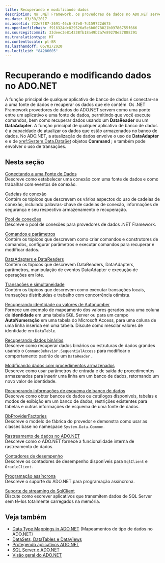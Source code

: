 ```yaml
---
title: Recuperando e modificando dados
description: No .NET Framework, os provedores de dados no ADO.NET servem como uma ponte entre um aplicativo e uma fonte de dados para ler e atualizar dados.
ms.date: 03/30/2017
ms.assetid: 722e7f87-3691-46c6-87e8-7d159722d675
ms.openlocfilehash: f916324dc829526a5e6b0078021b09786755f666
ms.sourcegitcommit: 33deec3e814238fb18a49b2a7e89278e27888291
ms.translationtype: MT
ms.contentlocale: pt-BR
ms.lasthandoff: 06/02/2020
ms.locfileid: "84286605"
---
```

# <a name="retrieving-and-modifying-data-in-adonet"></a>Recuperando e modificando dados no ADO.NET
A função principal de qualquer aplicativo de banco de dados é conectar-se a uma fonte de dados e recuperar os dados que ele contém. Os .NET Framework provedores de dados do ADO.NET servem como uma ponte entre um aplicativo e uma fonte de dados, permitindo que você execute comandos, bem como recuperar dados usando um **DataReader** ou um **DataAdapter**. A função principal de qualquer aplicativo de banco de dados é a capacidade de atualizar os dados que estão armazenados no banco de dados. No ADO.NET, a atualização de dados envolve o uso de **DataAdapter** e e de <xref:System.Data.DataSet> objetos **Command** ; e também pode envolver o uso de transações.  
  
## <a name="in-this-section"></a>Nesta seção  
 [Conectando a uma Fonte de Dados](connecting-to-a-data-source.md)  
 Descreve como estabelecer uma conexão com uma fonte de dados e como trabalhar com eventos de conexão.  
  
 [Cadeias de conexão](connection-strings.md)  
 Contém os tópicos que descrevem os vários aspectos do uso de cadeias de conexão, incluindo palavras-chave de cadeias de conexão, informações de segurança e seu respectivo armazenamento e recuperação.  
  
 [Pool de conexões](connection-pooling.md)  
 Descreve o pool de conexões para provedores de dados .NET Framework.  
  
 [Comandos e parâmetros](commands-and-parameters.md)  
 Contém os tópicos que descrevem como criar comandos e construtores de comandos, configurar parâmetros e executar comandos para recuperar e modificar dados.  
  
 [DataAdapters e DataReaders](dataadapters-and-datareaders.md)  
 Contém os tópicos que descrevem DataReaders, DataAdapters, parâmetros, manipulação de eventos DataAdapter e execução de operações em lote.  
  
 [Transações e simultaneidade](transactions-and-concurrency.md)  
 Contém os tópicos que descrevem como executar transações locais, transações distribuídas e trabalho com concorrência otimista.  
  
 [Recuperando identidade ou valores de Autonumber](retrieving-identity-or-autonumber-values.md)  
 Fornece um exemplo de mapeamento dos valores gerados para uma coluna de **identidade** em uma tabela SQL Server ou para um campo **AutoNumeração** em uma tabela do Microsoft Access, para uma coluna de uma linha inserida em uma tabela. Discute como mesclar valores de identidade em `DataTable`.  
  
 [Recuperando dados binários](retrieving-binary-data.md)  
 Descreve como recuperar dados binários ou estruturas de dados grandes usando o `CommandBehavior` .`SequentialAccess` para modificar o comportamento padrão de um `DataReader` .  
  
 [Modificando dados com procedimentos armazenados](modifying-data-with-stored-procedures.md)  
 Descreve como usar parâmetros de entrada e de saída de procedimentos armazenados para inserir uma linha em um banco de dados, retornando um novo valor de identidade.  
  
 [Recuperando informações de esquema de banco de dados](retrieving-database-schema-information.md)  
 Descreve como obter bancos de dados ou catálogos disponíveis, tabelas e modos de exibição em um banco de dados, restrições existentes para tabelas e outras informações de esquema de uma fonte de dados.  
  
 [DbProviderFactories](dbproviderfactories.md)  
 Descreve o modelo de fábrica do provedor e demonstra como usar as classes base no namespace `System.Data.Common`.  
  
 [Rastreamento de dados no ADO.NET](data-tracing.md)  
 Descreve como o ADO.NET fornece a funcionalidade interna de rastreamento de dados.  
  
 [Contadores de desempenho](performance-counters.md)  
 Descreve os contadores de desempenho disponíveis para `SqlClient` e `OracleClient`.  
  
 [Programação assíncrona](asynchronous-programming.md)  
 Descreve o suporte do ADO.NET para programação assíncrona.  
  
 [Suporte de streaming do SqlClient](sqlclient-streaming-support.md)  
 Discute como escrever aplicativos que transmitem dados de SQL Server sem tê-los totalmente carregados na memória.  
  
## <a name="see-also"></a>Veja também

- [Data Type Mappings in ADO.NET](data-type-mappings-in-ado-net.md) (Mapeamentos de tipo de dados no ADO.NET)
- [DataSets, DataTables e DataViews](./dataset-datatable-dataview/index.md)
- [Protegendo aplicativos ADO.NET](securing-ado-net-applications.md)
- [SQL Server e ADO.NET](./sql/index.md)
- [Visão geral do ADO.NET](ado-net-overview.md)
